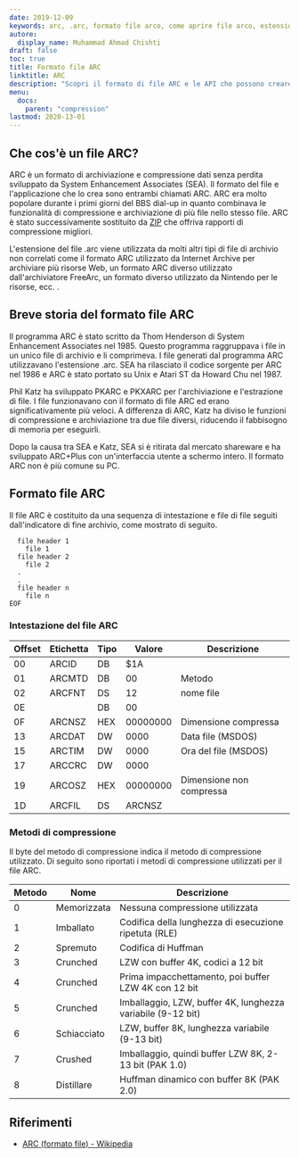 ```yaml
---
date: 2019-12-09
keywords: arc, .arc, formato file arco, come aprire file arco, estensione .arc, estensione arco
autore:
  display_name: Muhammad Ahmad Chishti
draft: false
toc: true
title: Formato file ARC
linktitle: ARC
description: "Scopri il formato di file ARC e le API che possono creare e aprire file ARC."
menu:
  docs:
    parent: "compression"
lastmod: 2020-13-01
---
```


## Che cos'è un file ARC?

ARC è un formato di archiviazione e compressione dati senza perdita sviluppato da System Enhancement Associates (SEA). Il formato del file e l'applicazione che lo crea sono entrambi chiamati ARC. ARC era molto popolare durante i primi giorni del BBS dial-up in quanto combinava le funzionalità di compressione e archiviazione di più file nello stesso file. ARC è stato successivamente sostituito da [ZIP](/it/compression/zip/) che offriva rapporti di compressione migliori.

L'estensione del file .arc viene utilizzata da molti altri tipi di file di archivio non correlati come il formato ARC utilizzato da Internet Archive per archiviare più risorse Web, un formato ARC diverso utilizzato dall'archiviatore FreeArc, un formato diverso utilizzato da Nintendo per le risorse, ecc. .

## Breve storia del formato file ARC

Il programma ARC è stato scritto da Thom Henderson di System Enhancement Associates nel 1985. Questo programma raggruppava i file in un unico file di archivio e li comprimeva. I file generati dal programma ARC utilizzavano l'estensione .arc. SEA ha rilasciato il codice sorgente per ARC nel 1986 e ARC è stato portato su Unix e Atari ST da Howard Chu nel 1987.

Phil Katz ha sviluppato PKARC e PKXARC per l'archiviazione e l'estrazione di file. I file funzionavano con il formato di file ARC ed erano significativamente più veloci. A differenza di ARC, Katz ha diviso le funzioni di compressione e archiviazione tra due file diversi, riducendo il fabbisogno di memoria per eseguirli.

Dopo la causa tra SEA e Katz, SEA si è ritirata dal mercato shareware e ha sviluppato ARC+Plus con un'interfaccia utente a schermo intero. Il formato ARC non è più comune su PC.

## Formato file ARC

Il file ARC è costituito da una sequenza di intestazione e file di file seguiti dall'indicatore di fine archivio, come mostrato di seguito.

```console
  file header 1
    file 1
  file header 2
    file 2
  .
  .
  file header n
    file n
EOF
```

### Intestazione del file ARC ###

|Offset|Etichetta|Tipo|Valore|Descrizione|
|---|---|---|---|---|
|00|ARCID |DB|$1A| |
|01|ARCMTD|DB|00|Metodo|
|02|ARCFNT|DS|12|nome file|
|0E| |DB|00| |
|0F|ARCNSZ|HEX|00000000|Dimensione compressa|
|13|ARCDAT|DW|0000|Data file (MSDOS)|
|15|ARCTIM|DW|0000|Ora del file (MSDOS)|
|17|ARCCRC|DW|0000| |
|19|ARCOSZ|HEX|00000000|Dimensione non compressa|
|1D|ARCFIL|DS|ARCNSZ| |

### Metodi di compressione ###

Il byte del metodo di compressione indica il metodo di compressione utilizzato. Di seguito sono riportati i metodi di compressione utilizzati per il file ARC.

|Metodo|Nome|Descrizione|
|---|---|---|
|0|Memorizzata|Nessuna compressione utilizzata|
|1|Imballato|Codifica della lunghezza di esecuzione ripetuta (RLE)|
|2|Spremuto|Codifica di Huffman|
|3|Crunched|LZW con buffer 4K, codici a 12 bit|
|4|Crunched|Prima impacchettamento, poi buffer LZW 4K con 12 bit|
|5|Crunched|Imballaggio, LZW, buffer 4K, lunghezza variabile (9-12 bit)|
|6|Schiacciato|LZW, buffer 8K, lunghezza variabile (9-13 bit)|
|7|Crushed|Imballaggio, quindi buffer LZW 8K, 2-13 bit (PAK 1.0)|
|8|Distillare|Huffman dinamico con buffer 8K (PAK 2.0)|

## Riferimenti

- [ARC (formato file) - Wikipedia](https://en.wikipedia.org/wiki/ARC_(file_format))

